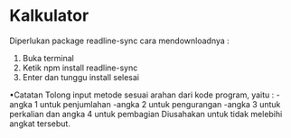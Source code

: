 # Kalkulator
Diperlukan package readline-sync
cara mendownloadnya :
1. Buka terminal
2. Ketik npm install readline-sync
3. Enter dan tunggu install selesai

•Catatan
Tolong input metode sesuai arahan dari kode program, yaitu :
-angka 1 untuk penjumlahan
-angka 2 untuk pengurangan
-angka 3 untuk perkalian
dan angka 4 untuk pembagian
Diusahakan untuk tidak melebihi angkat tersebut.
